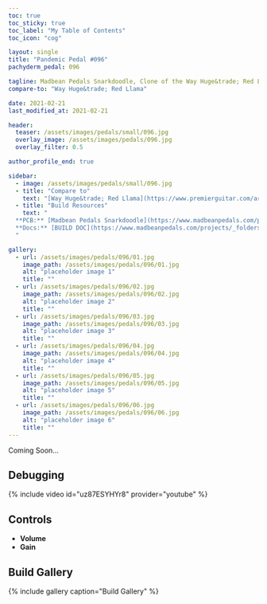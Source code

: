 ```yaml
---
toc: true
toc_sticky: true
toc_label: "My Table of Contents"
toc_icon: "cog"

layout: single
title: "Pandemic Pedal #096"
pachyderm_pedal: 096

tagline: Madbean Pedals Snarkdoodle, Clone of the Way Huge&trade; Red Llama
compare-to: "Way Huge&trade; Red Llama"

date: 2021-02-21
last_modified_at: 2021-02-21

header:
  teaser: /assets/images/pedals/small/096.jpg
  overlay_image: /assets/images/pedals/096.jpg
  overlay_filter: 0.5

author_profile_end: true

sidebar:
  - image: /assets/images/pedals/small/096.jpg
  - title: "Compare to"
    text: "[Way Huge&trade; Red Llama](https://www.premierguitar.com/articles/Way_Huge_Red_Llama_Overdrive_MkII_Pedal_Review)"
  - title: "Build Resources"
    text: "
  **PCB:** [Madbean Pedals Snarkdoodle](https://www.madbeanpedals.com/projects/index.html)<br>
  **Docs:** [BUILD DOC](https://www.madbeanpedals.com/projects/_folders/1590A/docs/Snarkdoodle2019.zip)
  "

gallery:
  - url: /assets/images/pedals/096/01.jpg
    image_path: /assets/images/pedals/096/01.jpg
    alt: "placeholder image 1"
    title: ""
  - url: /assets/images/pedals/096/02.jpg
    image_path: /assets/images/pedals/096/02.jpg
    alt: "placeholder image 2"
    title: ""
  - url: /assets/images/pedals/096/03.jpg
    image_path: /assets/images/pedals/096/03.jpg
    alt: "placeholder image 3"
    title: ""
  - url: /assets/images/pedals/096/04.jpg
    image_path: /assets/images/pedals/096/04.jpg
    alt: "placeholder image 4"
    title: ""
  - url: /assets/images/pedals/096/05.jpg
    image_path: /assets/images/pedals/096/05.jpg
    alt: "placeholder image 5"
    title: ""
  - url: /assets/images/pedals/096/06.jpg
    image_path: /assets/images/pedals/096/06.jpg
    alt: "placeholder image 6"
    title: ""
---
```


Coming Soon...

## Debugging

{% include video id="uz87ESYHYr8" provider="youtube" %}

## Controls

* **Volume**
* **Gain**

## Build Gallery

{% include gallery caption="Build Gallery" %}
